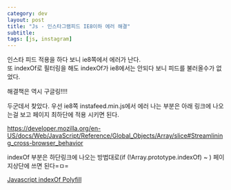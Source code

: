 ```yaml
---
category: dev
layout: post
title: "Js - 인스타그램피드 IE8이하 에러 해결"
subtitle: 
tags: [js, instagram]
---
```

인스타 피드 적용을 하다 보니 ie8쪽에서 에러가 난다.<br>
또 indexOf로 필터링을 해도 indexOf가 ie8에서는 안되다 보니 피드를 불러올수가 없었다.
<!--more-->

해결책은 역시 구글링!!!!

두군데서 찾았다. 우선 ie8쪽 instafeed.min.js에서 에러 나는 부분은 아래 링크에 나오는걸 보고 페이지 최하단에 적용 시키면 된다.

<a href="https://developer.mozilla.org/en-US/docs/Web/JavaScript/Reference/Global_Objects/Array/slice#Streamlining_cross-browser_behavior" target="_blank" class="link">https://developer.mozilla.org/en-US/docs/Web/JavaScript/Reference/Global_Objects/Array/slice#Streamlining_cross-browser_behavior</a>

indexOf 부분은 하단링크에 나오는 방법대로(if (!Array.prototype.indexOf) ~ ) 페이지상단에 쓰면 된다=ㅁ=

<a href="http://stackoverflow.com/questions/3629183/why-doesnt-indexof-work-on-an-array-ie8" target="_blank" class="link">Javascript indexOf Polyfill</a>